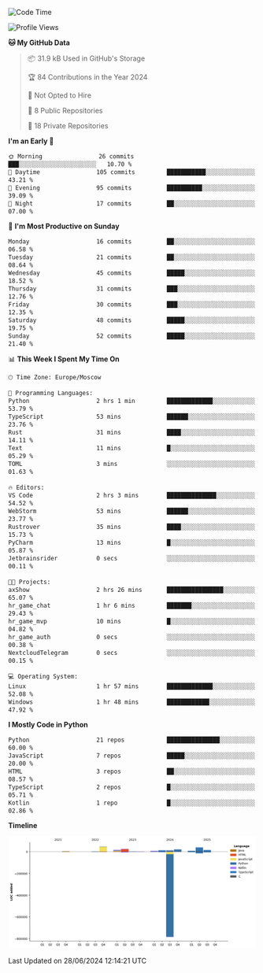 <!--START_SECTION:waka-->
![Code Time](http://img.shields.io/badge/Code%20Time-379%20hrs%2021%20mins-blue)

![Profile Views](http://img.shields.io/badge/Profile%20Views-0-blue)

**🐱 My GitHub Data** 

> 📦 31.9 kB Used in GitHub's Storage 
 > 
> 🏆 84 Contributions in the Year 2024
 > 
> 🚫 Not Opted to Hire
 > 
> 📜 8 Public Repositories 
 > 
> 🔑 18 Private Repositories 
 > 
**I'm an Early 🐤** 

```text
🌞 Morning                26 commits          ███░░░░░░░░░░░░░░░░░░░░░░   10.70 % 
🌆 Daytime                105 commits         ███████████░░░░░░░░░░░░░░   43.21 % 
🌃 Evening                95 commits          ██████████░░░░░░░░░░░░░░░   39.09 % 
🌙 Night                  17 commits          ██░░░░░░░░░░░░░░░░░░░░░░░   07.00 % 
```
📅 **I'm Most Productive on Sunday** 

```text
Monday                   16 commits          ██░░░░░░░░░░░░░░░░░░░░░░░   06.58 % 
Tuesday                  21 commits          ██░░░░░░░░░░░░░░░░░░░░░░░   08.64 % 
Wednesday                45 commits          █████░░░░░░░░░░░░░░░░░░░░   18.52 % 
Thursday                 31 commits          ███░░░░░░░░░░░░░░░░░░░░░░   12.76 % 
Friday                   30 commits          ███░░░░░░░░░░░░░░░░░░░░░░   12.35 % 
Saturday                 48 commits          █████░░░░░░░░░░░░░░░░░░░░   19.75 % 
Sunday                   52 commits          █████░░░░░░░░░░░░░░░░░░░░   21.40 % 
```


📊 **This Week I Spent My Time On** 

```text
🕑︎ Time Zone: Europe/Moscow

💬 Programming Languages: 
Python                   2 hrs 1 min         █████████████░░░░░░░░░░░░   53.79 % 
TypeScript               53 mins             ██████░░░░░░░░░░░░░░░░░░░   23.76 % 
Rust                     31 mins             ████░░░░░░░░░░░░░░░░░░░░░   14.11 % 
Text                     11 mins             █░░░░░░░░░░░░░░░░░░░░░░░░   05.29 % 
TOML                     3 mins              ░░░░░░░░░░░░░░░░░░░░░░░░░   01.63 % 

🔥 Editors: 
VS Code                  2 hrs 3 mins        ██████████████░░░░░░░░░░░   54.52 % 
WebStorm                 53 mins             ██████░░░░░░░░░░░░░░░░░░░   23.77 % 
Rustrover                35 mins             ████░░░░░░░░░░░░░░░░░░░░░   15.73 % 
PyCharm                  13 mins             █░░░░░░░░░░░░░░░░░░░░░░░░   05.87 % 
Jetbrainsrider           0 secs              ░░░░░░░░░░░░░░░░░░░░░░░░░   00.11 % 

🐱‍💻 Projects: 
axShow                   2 hrs 26 mins       ████████████████░░░░░░░░░   65.07 % 
hr_game_chat             1 hr 6 mins         ███████░░░░░░░░░░░░░░░░░░   29.43 % 
hr_game_mvp              10 mins             █░░░░░░░░░░░░░░░░░░░░░░░░   04.82 % 
hr_game_auth             0 secs              ░░░░░░░░░░░░░░░░░░░░░░░░░   00.38 % 
NextcloudTelegram        0 secs              ░░░░░░░░░░░░░░░░░░░░░░░░░   00.15 % 

💻 Operating System: 
Linux                    1 hr 57 mins        █████████████░░░░░░░░░░░░   52.08 % 
Windows                  1 hr 48 mins        ████████████░░░░░░░░░░░░░   47.92 % 
```

**I Mostly Code in Python** 

```text
Python                   21 repos            ███████████████░░░░░░░░░░   60.00 % 
JavaScript               7 repos             █████░░░░░░░░░░░░░░░░░░░░   20.00 % 
HTML                     3 repos             ██░░░░░░░░░░░░░░░░░░░░░░░   08.57 % 
TypeScript               2 repos             █░░░░░░░░░░░░░░░░░░░░░░░░   05.71 % 
Kotlin                   1 repo              █░░░░░░░░░░░░░░░░░░░░░░░░   02.86 % 
```



**Timeline**

![Lines of Code chart](https://raw.githubusercontent.com/adlemx/adlemx/main/assets/bar_graph.png)


 Last Updated on 28/06/2024 12:14:21 UTC
<!--END_SECTION:waka-->

